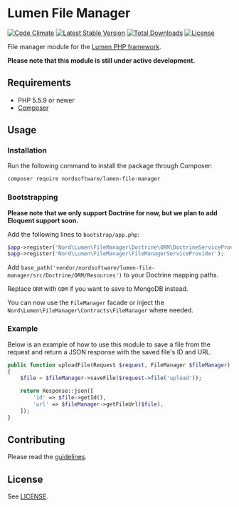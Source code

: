 # Lumen File Manager

[![Code Climate](https://codeclimate.com/github/nordsoftware/lumen-file-manager/badges/gpa.svg)](https://codeclimate.com/github/nordsoftware/lumen-file-manager)
[![Latest Stable Version](https://poser.pugx.org/nordsoftware/lumen-file-manager/version)](https://packagist.org/packages/nordsoftware/lumen-file-manager)
[![Total Downloads](https://poser.pugx.org/nordsoftware/lumen-file-manager/downloads)](https://packagist.org/packages/nordsoftware/lumen-file-manager)
[![License](https://poser.pugx.org/nordsoftware/lumen-file-manager/license)](https://packagist.org/packages/nordsoftware/lumen-file-manager)

File manager module for the [Lumen PHP framework](http://lumen.laravel.com/).

**Please note that this module is still under active development.**

## Requirements

- PHP 5.5.9 or newer
- [Composer](http://getcomposer.org)

## Usage

### Installation

Run the following command to install the package through Composer:

```sh
composer require nordsoftware/lumen-file-manager
```

### Bootstrapping

**Please note that we only support Doctrine for now, but we plan to add Eloquent support soon.**

Add the following lines to ```bootstrap/app.php```:

```php
$app->register('Nord\Lumen\FileManager\Doctrine\ORM\DoctrineServiceProvider');
$app->register('Nord\Lumen\FileManager\FileManagerServiceProvider');
```

Add ```base_path('vendor/nordsoftware/lumen-file-manager/src/Doctrine/ORM/Resources')``` to your Doctrine mapping paths.

Replace ```ORM``` with ```ODM``` if you want to save to MongoDB instead.

You can now use the ```FileManager``` facade or inject the ```Nord\Lumen\FileManager\Contracts\FileManager``` where needed.

### Example

Below is an example of how to use this module to save a file from the request
and return a JSON response with the saved file's ID and URL.

```php
public function uploadFile(Request $request, FileManager $fileManager)
{
    $file = $fileManager->saveFile($request->file('upload'));

    return Response::json([
        'id' => $file->getId(),
        'url' => $fileManager->getFileUrl($file),
    ]);
}
```

## Contributing

Please read the [guidelines](.github/CONTRIBUTING.md).

## License

See [LICENSE](LICENSE).
